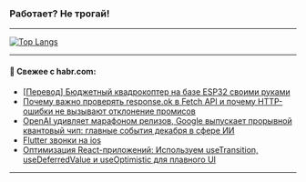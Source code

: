 ### Работает? Не трогай!

---
<!--
#### 🛠️ Technical stack:

![Java](https://img.shields.io/badge/Java-informational?logo=Oracle&style=flat&logoColor=white&color=FF4500)
![Kotlin](https://img.shields.io/badge/Kotlin-informational?logo=Kotlin&style=flat&logoColor=white&color=774D97)
![TS](https://img.shields.io/badge/TypeScript-informational?logo=typeScript&style=flat&logoColor=black&color=017acc)
![Python](https://img.shields.io/badge/Python-informational?logo=Python&style=flat&logoColor=black&color=ffdd54) <br>
![Spring](https://img.shields.io/badge/Spring-informational?logo=Spring&style=flat&logoColor=white&color=6DB33F) 
![SpringBoot](https://img.shields.io/badge/SpringBoot-informational?logo=SpringBoot&style=flat&logoColor=white&color=6DB33F)
![Nest](https://img.shields.io/badge/NestJS-informational?logo=NestJS&style=flat&logoColor=white&color=E0234E) 
![NodeJS](https://img.shields.io/badge/NodeJS-informational?logo=node.js&style=flat&logoColor=white&color=70A760)<br>
![PostgreSQL](https://img.shields.io/badge/PostgreSQL-informational?logo=PostgreSQL&style=flat&logoColor=white&color=DAA520)
![MongoDB](https://img.shields.io/badge/MongoDB-informational?logo=MongoDB&style=flat&logoColor=white&color=870000)
![Apache](https://img.shields.io/badge/Apache-informational?logo=apache&style=flat&logoColor=white&color=f74e28)

___ 
-->

<!--- #### 🛠️ : --->

[![Top Langs](https://github-readme-stats-82jvfl3w3-advtsettinggmailcoms-projects.vercel.app/api/top-langs/?username=zloylis&langs_count=10&hide_title=true&title_color=e6edf3&size_weight=0.5&count_weight=0.5&layout=compact&hide_progress=true&hide_border=true&theme=dracula)](https://github.com/zloylis)

<!---


####  :octocat:&nbsp;&nbsp; Статистика:

![GitHub stats](https://github-readme-stats-u2qms2cxw-advtsettinggmailcoms-projects.vercel.app/api?username=zloylis&show_icons=true&hide_border=true&theme=dracula&title_color=e6edf3&include_all_commits=true&count_private=true&hide_rank=false&hide_title=true&rank_icon=github)
-->
---

#### 💬 Свежее с habr.com:

<!-- BLOG-POST-LIST:START -->
- [[Перевод] Бюджетный квадрокоптер на базе ESP32 своими руками](https://habr.com/ru/companies/ruvds/articles/870258/?utm_source=habrahabr&utm_medium=rss&utm_campaign=870258)
- [Почему важно проверять response.ok в Fetch API и почему HTTP-ошибки не вызывают отклонение промисов](https://habr.com/ru/articles/870774/?utm_source=habrahabr&utm_medium=rss&utm_campaign=870774)
- [OpenAI удивляет марафоном релизов, Google выпускает прорывной квантовый чип: главные события декабря в сфере ИИ](https://habr.com/ru/companies/magnus-tech/articles/867760/?utm_source=habrahabr&utm_medium=rss&utm_campaign=867760)
- [Flutter звонки на ios](https://habr.com/ru/articles/870760/?utm_source=habrahabr&utm_medium=rss&utm_campaign=870760)
- [Оптимизация React-приложений: Используем useTransition, useDeferredValue и useOptimistic для плавного UI](https://habr.com/ru/articles/870748/?utm_source=habrahabr&utm_medium=rss&utm_campaign=870748)
<!-- BLOG-POST-LIST:END -->

---
